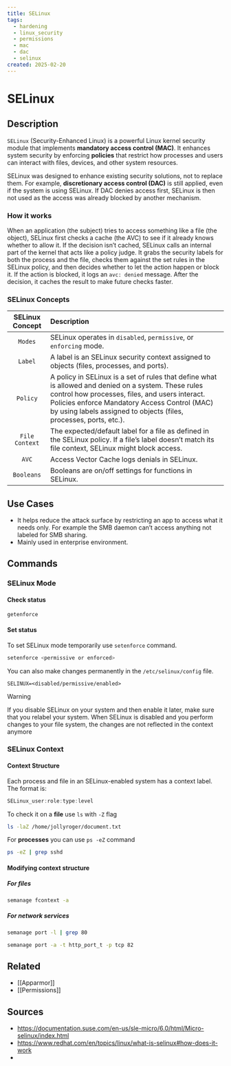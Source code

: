 ```yaml
---
title: SELinux
tags:
  - hardening
  - linux_security
  - permissions
  - mac
  - dac
  - selinux
created: 2025-02-20
---
```


# SELinux

## Description
`SELinux` (Security-Enhanced Linux) is a powerful Linux kernel security module that implements **mandatory access control (MAC)**. It enhances system security by enforcing **policies** that restrict how processes and users can interact with files, devices, and other system resources. 

SELinux was designed to enhance existing security solutions, not to replace them. For example, **discretionary access control (DAC)** is still applied, even if the system is using SELinux. If DAC denies access first, SELinux is then not used as the access was already blocked by another mechanism.
### How it works
When an application (the subject) tries to access something like a file (the object), SELinux first checks a cache (the AVC) to see if it already knows whether to allow it. If the decision isn’t cached, SELinux calls an internal part of the kernel that acts like a policy judge. It grabs the security labels for both the process and the file, checks them against the set rules in the SELinux policy, and then decides whether to let the action happen or block it. If the action is blocked, it logs an `avc: denied` message. After the decision, it caches the result to make future checks faster.

### SELinux Concepts
| SELinux Concept | Description                                                                                                                                                                                                                                                                  |
| :-------------: | :--------------------------------------------------------------------------------------------------------------------------------------------------------------------------------------------------------------------------------------------------------------------------- |
|     `Modes`     | SELinux operates in `disabled`, `permissive`, or `enforcing` mode.                                                                                                                                                                                                           |
|     `Label`     | A label is an SELinux security context assigned to objects (files, processes, and ports).                                                                                                                                                                                    |
|    `Policy`     | A policy in SELinux is a set of rules that define what is allowed and denied on a system. These rules control how processes, files, and users interact. Policies enforce Mandatory Access Control (MAC) by using labels assigned to objects (files, processes, ports, etc.). |
| `File Context`  | The expected/default label for a file as defined in the SELinux policy. If a file’s label doesn’t match its file context, SELinux might block access.                                                                                                                        |
|      `AVC`      | Access Vector Cache logs denials in SELinux.                                                                                                                                                                                                                                 |
|   `Booleans`    | Booleans are on/off settings for functions in SELinux.                                                                                                                                                                                                                       |

## Use Cases
- It helps reduce the attack surface by restricting an app to access what it needs only. For example the SMB daemon can’t access anything not labeled for SMB sharing.
- Mainly used in enterprise environment.

## Commands
### SELinux Mode
#### Check status
```bash
getenforce
```

#### Set status

To set SELinux mode temporarily use `setenforce` command.
```bash
setenforce <permissive or enforced>
```

You can also make changes permanently in the `/etc/selinux/config` file.
```config
SELINUX=<disabled/permissive/enabled>
```

> [!Warning]
> If you disable SELinux on your system and then enable it later, make sure that you relabel your system. When SELinux is disabled and you perform changes to your file system, the changes are not reflected in the context anymore


### SELinux Context

####  Context Structure

Each process and file in an SELinux-enabled system has a context label. The format is:
```java
SELinux_user:role:type:level
```

To check it on a **file** use `ls`  with `-Z` flag
```bash
ls -laZ /home/jollyroger/document.txt
```

For **processes** you  can use `ps -eZ` command
```bash
ps -eZ | grep sshd
```

#### Modifying context structure

##### For files
```bash
semanage fcontext -a 
```
##### For network services

```bash
semanage port -l | grep 80

semanage port -a -t http_port_t -p tcp 82
```


## Related
- [[Apparmor]]
- [[Permissions]]

## Sources
- https://documentation.suse.com/en-us/sle-micro/6.0/html/Micro-selinux/index.html
- https://www.redhat.com/en/topics/linux/what-is-selinux#how-does-it-work
- 
